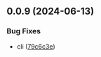 ## 0.0.9 (2024-06-13)


### Bug Fixes

* cli ([79c6c3e](https://github.com/tiavina-mika/tiptap-parser/commit/79c6c3ee762a6581b54e40135059bc6e6270627c))

